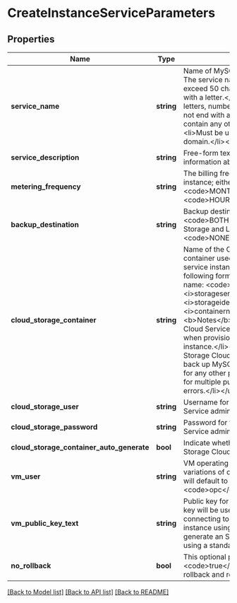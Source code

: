 # CreateInstanceServiceParameters

## Properties
Name | Type | Description | Notes
------------ | ------------- | ------------- | -------------
**service_name** | **string** | Name of MySQL Cloud Service instance. The service name:&lt;ul&gt;&lt;li&gt;Must not exceed 50 characters.&lt;/li&gt;&lt;li&gt;Must start with a letter.&lt;/li&gt;&lt;li&gt;Must contain only letters, numbers, or hyphens.&lt;/li&gt;&lt;li&gt;Must not end with a hyphen.&lt;/li&gt;&lt;li&gt;Must not contain any other special characters.&lt;/li&gt;&lt;li&gt;Must be unique within the identity domain.&lt;/li&gt;&lt;/ul&gt; | 
**service_description** | **string** | Free-form text that provides additional information about the service instance. | [optional] 
**metering_frequency** | **string** | The billing frequency of the service instance; either &lt;code&gt;MONTHLY&lt;/code&gt; or &lt;code&gt;HOURLY&lt;/code&gt;. | [optional] 
**backup_destination** | **string** | Backup destination. Valid values are: &lt;li&gt;&lt;code&gt;BOTH&lt;/code&gt; - Both Cloud Storage and Local Storage&lt;/li&gt;&lt;li&gt;&lt;code&gt;NONE&lt;/code&gt; - None&lt;/li&gt; | [optional] 
**cloud_storage_container** | **string** | Name of the Oracle Storage Cloud Service container used to provide storage for your service instance backups. Use the following format to specify the container name: &lt;code&gt;&amp;lt;&lt;i&gt;storageservicename&lt;/i&gt;&amp;gt;-&amp;lt;&lt;i&gt;storageidentitydomain&lt;/i&gt;&amp;gt;&amp;#47;&amp;lt;&lt;i&gt;containername&lt;/i&gt;&amp;gt;&lt;/code&gt;&lt;p&gt;&lt;b&gt;Notes&lt;/b&gt;:&lt;ul&gt;&lt;li&gt;An Oracle Storage Cloud Service container is not required when provisioning a MySQL Cloud Service instance.&lt;/li&gt;&lt;li&gt;Do not use an Oracle Storage Cloud container that you use to back up MySQL Cloud Service instances for any other purpose. Using the container for multiple purposes can result in billing errors.&lt;/li&gt;&lt;/ul&gt; | [optional] 
**cloud_storage_user** | **string** | Username for the Oracle Storage Cloud Service administrator. | [optional] 
**cloud_storage_password** | **string** | Password for the Oracle Storage Cloud Service administrator. | [optional] 
**cloud_storage_container_auto_generate** | **bool** | Indicate whether to create an Oracle Storage Cloud container automatically. | [optional] 
**vm_user** | **string** | VM operating system user that is valid for variations of compute based services. It will default to the username &lt;code&gt;opc&lt;/code&gt; when not specified. | [optional] 
**vm_public_key_text** | **string** | Public key for the secure shell (SSH). This key will be used for authentication when connecting to the MySQL Cloud Service instance using an SSH client. You generate an SSH public-private key pair using a standard SSH key generation tool. | 
**no_rollback** | **bool** | This optional property can be set to &lt;code&gt;true&lt;/code&gt; to avoid automatic rollback and retry for the service. | [optional] 

[[Back to Model list]](../README.md#documentation-for-models) [[Back to API list]](../README.md#documentation-for-api-endpoints) [[Back to README]](../README.md)


